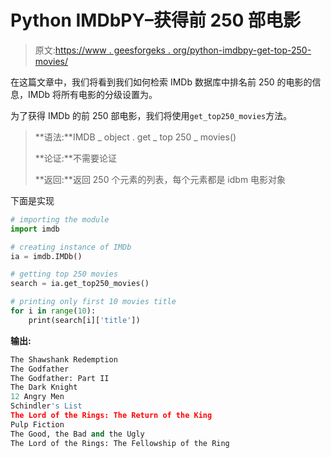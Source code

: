# Python IMDbPY–获得前 250 部电影

> 原文:[https://www . geesforgeks . org/python-imdbpy-get-top-250-movies/](https://www.geeksforgeeks.org/python-imdbpy-getting-top-250-movies/)

在这篇文章中，我们将看到我们如何检索 IMDb 数据库中排名前 250 的电影的信息，IMDb 将所有电影的分级设置为。

为了获得 IMDb 的前 250 部电影，我们将使用`get_top250_movies`方法。

> **语法:**IMDB _ object . get _ top 250 _ movies()
> 
> **论证:**不需要论证
> 
> **返回:**返回 250 个元素的列表，每个元素都是 idbm 电影对象

下面是实现

```py
# importing the module
import imdb

# creating instance of IMDb
ia = imdb.IMDb()

# getting top 250 movies
search = ia.get_top250_movies()

# printing only first 10 movies title
for i in range(10):
    print(search[i]['title'])
```

**输出:**

```py
The Shawshank Redemption
The Godfather
The Godfather: Part II
The Dark Knight
12 Angry Men
Schindler's List
The Lord of the Rings: The Return of the King
Pulp Fiction
The Good, the Bad and the Ugly
The Lord of the Rings: The Fellowship of the Ring

```